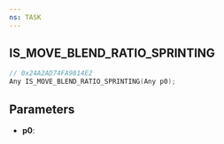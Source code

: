 ```yaml
---
ns: TASK
---
```

## IS_MOVE_BLEND_RATIO_SPRINTING

```c
// 0x24A2AD74FA9814E2
Any IS_MOVE_BLEND_RATIO_SPRINTING(Any p0);
```

## Parameters
* **p0**:
